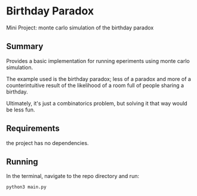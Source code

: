 # Birthday Paradox

Mini Project: monte carlo simulation of the birthday paradox

## Summary

Provides a basic implementation for running eperiments using monte carlo simulation.

The example used is the birthday paradox; less of a paradox and more of a counterintuitive result of the likelihood of a room full of people sharing a birthday.

Ultimately, it's just a combinatorics problem, but solving it that way would be less fun.

## Requirements

the project has no dependencies.

## Running

In the terminal, navigate to the repo directory and run:

```
python3 main.py
```
